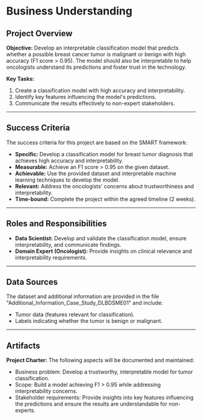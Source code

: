 # Business Understanding

## Project Overview

**Objective:**
Develop an interpretable classification model that predicts whether a possible breast cancer tumor 
is malignant or benign with high accuracy (F1 score > 0.95). The model 
should also be interpretable to help oncologists understand its predictions
and foster trust in the technology.

**Key Tasks:**
1. Create a classification model with high accuracy and interpretability.
2. Identify key features influencing the model's predictions.
3. Communicate the results effectively to non-expert stakeholders.

---

## Success Criteria

The success criteria for this project are based on the SMART framework:

- **Specific:** Develop a classification model for breast tumor diagnosis 
    that achieves high accuracy and interpretability.
- **Measurable:** Achieve an F1 score > 0.95 on the given dataset.
- **Achievable:** Use the provided dataset and interpretable machine learning techniques to develop the model.
- **Relevant:** Address the oncologists' concerns about trustworthiness and interpretability.
- **Time-bound:** Complete the project within the agreed timeline (2 weeks).

---

## Roles and Responsibilities

- **Data Scientist:** Develop and validate the classification model, ensure interpretability, and communicate findings.
- **Domain Expert (Oncologist):** Provide insights on clinical relevance and interpretability requirements.

---

## Data Sources

The dataset and additional information are provided in the file "Additional_Information_Case_Study_DLBDSME01"
and include:
- Tumor data (features relevant for classification).
- Labels indicating whether the tumor is benign or malignant.

---

## Artifacts

**Project Charter:**
The following aspects will be documented and maintained:
- Business problem: Develop a trustworthy, interpretable model for tumor classification.
- Scope: Build a model achieving F1 > 0.95 while addressing interpretability concerns.
- Stakeholder requirements: Provide insights into key features influencing the predictions and 
ensure the results are understandable for non-experts.

